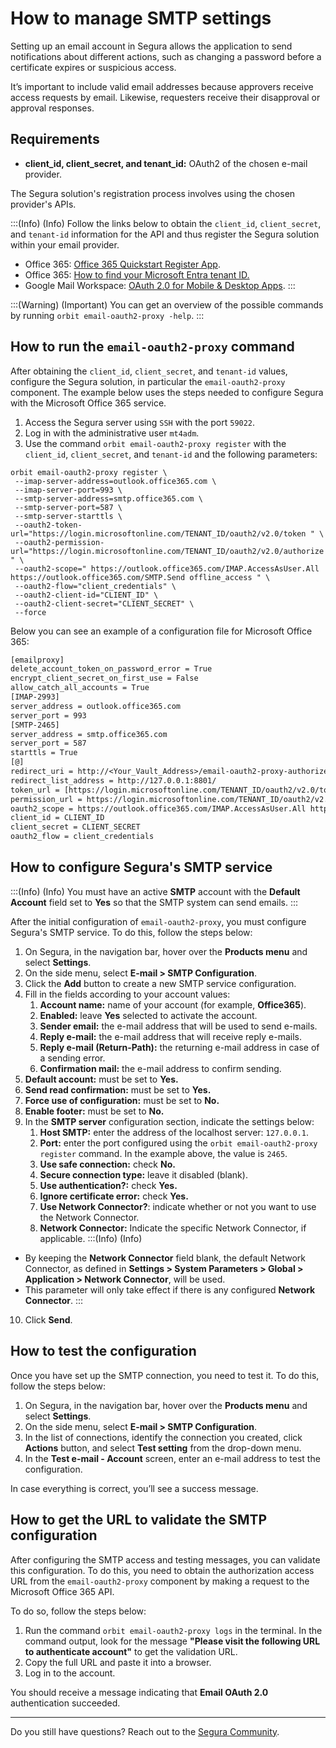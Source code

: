 # How to manage SMTP settings

Setting up an email account in Segura allows the application to send notifications about different actions, such as changing a password before a certificate expires or suspicious access.

It’s important to include valid email addresses because approvers receive access requests by email. Likewise, requesters receive their disapproval or approval responses.

## Requirements

- **client_id, client_secret, and tenant_id:** OAuth2 of the chosen e-mail provider.

The Segura solution's registration process involves using the chosen provider's APIs.

:::(Info) (Info)
Follow the links below to obtain the `client_id`, `client_secret`, and `tenant-id` information for the API and thus register the Segura solution within your email provider.
- Office 365: [Office 365 Quickstart Register App](https://learn.microsoft.com/en-us/azure/active-directory/develop/quickstart-register-app).
- Office 365: [How to find your Microsoft Entra tenant ID.](https://learn.microsoft.com/en-us/azure/active-directory/fundamentals/how-to-find-tenant)
- Google Mail Workspace: [OAuth 2.0 for Mobile & Desktop Apps](https://developers.google.com/identity/protocols/oauth2/native-app?hl=pt-br).
:::

:::(Warning) (Important)
You can get an overview of the possible commands by running `orbit email-oauth2-proxy -help`.
:::

## How to run the `email-oauth2-proxy` command

After obtaining the `client_id`, `client_secret`, and `tenant-id` values, configure the Segura solution, in particular the `email-oauth2-proxy` component. The example below uses the steps needed to configure Segura with the Microsoft Office 365 service.

1. Access the Segura server using `SSH` with the port `59022`.
2. Log in with the administrative user `mt4adm`.
3. Use the command `orbit email-oauth2-proxy register` with the `client_id`, `client_secret`, and `tenant-id` and the following parameters:

```shell
orbit email-oauth2-proxy register \
 --imap-server-address=outlook.office365.com \
 --imap-server-port=993 \
 --smtp-server-address=smtp.office365.com \
 --smtp-server-port=587 \
 --smtp-server-starttls \
 --oauth2-token-url="https://login.microsoftonline.com/TENANT_ID/oauth2/v2.0/token " \
 --oauth2-permission-url="https://login.microsoftonline.com/TENANT_ID/oauth2/v2.0/authorize " \
 --oauth2-scope=" https://outlook.office365.com/IMAP.AccessAsUser.All https://outlook.office365.com/SMTP.Send offline_access " \
 --oauth2-flow="client_credentials" \
 --oauth2-client-id="CLIENT_ID" \
 --oauth2-client-secret="CLIENT_SECRET" \
 --force
```

Below you can see an example of a configuration file for Microsoft Office 365:

```txt
[emailproxy]
delete_account_token_on_password_error = True
encrypt_client_secret_on_first_use = False
allow_catch_all_accounts = True
[IMAP-2993]
server_address = outlook.office365.com
server_port = 993
[SMTP-2465]
server_address = smtp.office365.com
server_port = 587
starttls = True
[@]
redirect_uri = http://<Your_Vault_Address>/email-oauth2-proxy-authorize/
redirect_list_address = http://127.0.0.1:8801/
token_url = [https://login.microsoftonline.com/TENANT_ID/oauth2/v2.0/token](https://login.microsoftonline.com/TENANT_ID/oauth2/v2.0/token%22%5C)
permission_url = https://login.microsoftonline.com/TENANT_ID/oauth2/v2.0/authorize
oauth2_scope = https://outlook.office365.com/IMAP.AccessAsUser.All https://outlook.office365.com/POP.AccessAsUser.All https://outlook.office365.com/SMPT.Send offline_access
client_id = CLIENT_ID
client_secret = CLIENT_SECRET
oauth2_flow = client_credentials
```
## How to configure Segura's SMTP service

:::(Info) (Info)
You must have an active **SMTP** account with the **Default Account** field set to **Yes** so that the SMTP system can send emails.
:::

After the initial configuration of `email-oauth2-proxy`, you must configure Segura's SMTP service. To do this, follow the steps below:

1. On Segura, in the navigation bar, hover over the **Products menu** and select **Settings**.
2. On the side menu, select **E-mail > SMTP Configuration**.
3. Click the **Add** button to create a new SMTP service configuration.
4. Fill in the fields according to your account values:
    1. **Account name:** name of your account (for example, **Office365**).
    2. **Enabled:** leave **Yes** selected to activate the account.
    3. **Sender email:** the e-mail address that will be used to send e-mails.
    4. **Reply e-mail:** the e-mail address that will receive reply e-mails.
    5. **Reply e-mail (Return-Path):** the returning e-mail address in case of a sending error.
    6. **Confirmation mail:** the e-mail address to confirm sending.
5. **Default account:** must be set to **Yes.**
6. **Send read confirmation:** must be set to **Yes.**
7. **Force use of configuration:** must be set to **No.**
8. **Enable footer:** must be set to **No.**
9. In the **SMTP server** configuration section, indicate the settings below:
    1. **Host SMTP:** enter the address of the localhost server: `127.0.0.1`.
    2. **Port:** enter the port configured using the `orbit email-oauth2-proxy register` command. In the example above, the value is `2465`.
    3. **Use safe connection:** check **No.**
    4. **Secure connection type:** leave it disabled (blank).
    5. **Use authentication?:** check **Yes.**
    6. **Ignore certificate error:** check **Yes.**
    7. **Use Network Connector?**: indicate whether or not you want to use the Network Connector.
    8. **Network Connector:** Indicate the specific Network Connector, if applicable.
:::(Info) (Info)
- By keeping the **Network Connector** field blank, the default Network Connector, as defined in **Settings > System Parameters > Global > Application > Network Connector**, will be used.
- This parameter will only take effect if there is any configured **Network Connector**.
:::
10. Click **Send**.

## How to test the configuration

Once you have set up the SMTP connection, you need to test it. To do this, follow the steps below:

1. On Segura, in the navigation bar, hover over the **Products menu** and select **Settings**.
2. On the side menu, select **E-mail > SMTP Configuration**.
3. In the list of connections, identify the connection you created, click **Actions** button, and select **Test setting** from the drop-down menu.
4. In the **Test e-mail - Account** screen, enter an e-mail address to test the configuration.

In case everything is correct, you’ll see a success message.

## How to get the URL to validate the SMTP configuration

After configuring the SMTP access and testing messages, you can validate this configuration. To do this, you need to obtain the authorization access URL from the `email-oauth2-proxy` component by making a request to the Microsoft Office 365 API.

To do so, follow the steps below:

1. Run the command `orbit email-oauth2-proxy logs` in the terminal. In the command output, look for the message **"Please visit the following URL to authenticate account"** to get the validation URL.
2. Copy the full URL and paste it into a browser.
3. Log in to the account.

You should receive a message indicating that **Email OAuth 2.0** authentication succeeded.

---

Do you still have questions? Reach out to the [Segura Community](https://community.Segura.io/).